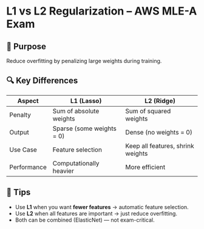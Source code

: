 # L1 vs L2 Regularization – AWS MLE-A Exam

## 🎯 Purpose

Reduce overfitting by penalizing large weights during training.

## 🔍 Key Differences

| Aspect         | L1 (Lasso)                          | L2 (Ridge)                         |
|----------------|-------------------------------------|------------------------------------|
| Penalty        | Sum of absolute weights             | Sum of squared weights             |
| Output         | Sparse (some weights = 0)           | Dense (no weights = 0)             |
| Use Case       | Feature selection                   | Keep all features, shrink weights  |
| Performance    | Computationally heavier             | More efficient                     |

## 🧠 Tips

- Use **L1** when you want **fewer features** → automatic feature selection.
- Use **L2** when all features are important → just reduce overfitting.
- Both can be combined (ElasticNet) — not exam-critical.
